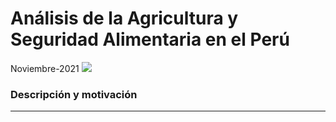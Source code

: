 # Análisis de la Agricultura y Seguridad Alimentaria en el Perú 
Noviembre-2021
![](https://portal.andina.pe/EDPfotografia3/Thumbnail/2021/03/05/000754579W.jpg)
### Descripción y motivación
------------
